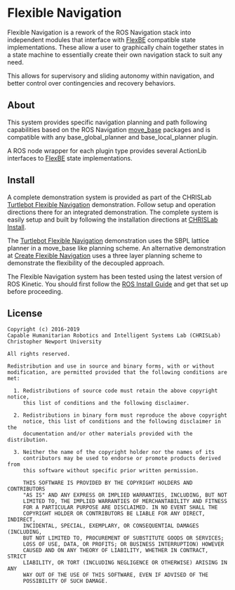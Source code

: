 Flexible Navigation
===================

Flexible Navigation is a rework of the ROS Navigation stack into independent modules that
interface with [FlexBE] compatible state implementations.  These allow a user to graphically chain together states in a state machine to essentially create their own navigation stack to suit any need.

This allows for supervisory and sliding autonomy within navigation, and better control over contingencies and recovery behaviors.

About
-----

This system provides specific navigation planning and path following
capabilities based on the ROS Navigation [move_base] packages and is compatible
with any base_global_planner and base_local_planner plugin.

A ROS node wrapper for each plugin type provides several ActionLib
interfaces to [FlexBE] state implementations.

Install
-------

A complete demonstration system is provided as part of the CHRISLab [Turtlebot Flexible Navigation] demonstration. Follow setup and operation directions there for an integrated demonstration.  The complete system is easily setup and built by following the installation directions at [CHRISLab Install].

The [Turtlebot Flexible Navigation] demonstration uses the SBPL lattice planner in a move_base like planning scheme.  An alternative demonstration at [Create Flexible Navigation] uses a three layer planning scheme to demonstrate the flexibility of the decoupled approach.

The Flexible Navigation system has been tested using the latest version of ROS Kinetic. You
should first follow the [ROS Install Guide] and get that set up before proceeding.

License
-------

	Copyright (c) 2016-2019
	Capable Humanitarian Robotics and Intelligent Systems Lab (CHRISLab)
	Christopher Newport University

	All rights reserved.

	Redistribution and use in source and binary forms, with or without
	modification, are permitted provided that the following conditions are met:

	  1. Redistributions of source code must retain the above copyright notice,
	     this list of conditions and the following disclaimer.

	  2. Redistributions in binary form must reproduce the above copyright
	     notice, this list of conditions and the following disclaimer in the
	     documentation and/or other materials provided with the distribution.

	  3. Neither the name of the copyright holder nor the names of its
	     contributors may be used to endorse or promote products derived from
	     this software without specific prior written permission.

	     THIS SOFTWARE IS PROVIDED BY THE COPYRIGHT HOLDERS AND CONTRIBUTORS
	     "AS IS" AND ANY EXPRESS OR IMPLIED WARRANTIES, INCLUDING, BUT NOT
	     LIMITED TO, THE IMPLIED WARRANTIES OF MERCHANTABILITY AND FITNESS
	     FOR A PARTICULAR PURPOSE ARE DISCLAIMED. IN NO EVENT SHALL THE
	     COPYRIGHT HOLDER OR CONTRIBUTORS BE LIABLE FOR ANY DIRECT, INDIRECT,
	     INCIDENTAL, SPECIAL, EXEMPLARY, OR CONSEQUENTIAL DAMAGES (INCLUDING,
	     BUT NOT LIMITED TO, PROCUREMENT OF SUBSTITUTE GOODS OR SERVICES;
	     LOSS OF USE, DATA, OR PROFITS; OR BUSINESS INTERRUPTION) HOWEVER
	     CAUSED AND ON ANY THEORY OF LIABILITY, WHETHER IN CONTRACT, STRICT
	     LIABILITY, OR TORT (INCLUDING NEGLIGENCE OR OTHERWISE) ARISING IN ANY
	     WAY OUT OF THE USE OF THIS SOFTWARE, EVEN IF ADVISED OF THE
	     POSSIBILITY OF SUCH DAMAGE.

[FlexBE]: https://flexbe.github.io
[move_base]: http://wiki.ros.org/move_base
[ROS Install Guide]: http://wiki.ros.org/kinetic/Installation
[Turtlebot Flexible Navigation]: https://github.com/CNURobotics/chris_turtlebot_flexible_navigation
[Create Flexible Navigation]: https://github.com/CNURobotics/chris_create_flexible_navigation
[CHRISLab Install]: https://github.com/CNURobotics/chris_install
